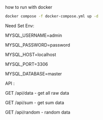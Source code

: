 how to run with docker
```sh
docker compose -f docker-compose.yml up -d
```

Need Set Env:

MYSQL_USERNAME=admin

MYSQL_PASSWORD=password

MYSQL_HOST=localhost

MYSQL_PORT=3306

MYSQL_DATABASE=master


API :

GET /api/data
    - get all raw data

GET /api/sum
    - get sum data

GET /api/random
    - random data